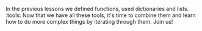 In the previous lessons we defined functions, used dictionaries and lists. :tools:️ Now that we have all these tools, it's time to combine them and learn how to do more complex things by iterating through them. Join us!